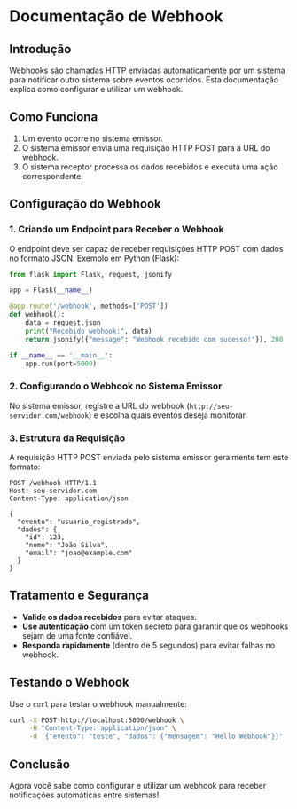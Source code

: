 # Documentação de Webhook

## Introdução

Webhooks são chamadas HTTP enviadas automaticamente por um sistema para notificar outro sistema sobre eventos ocorridos. Esta documentação explica como configurar e utilizar um webhook.

## Como Funciona

1. Um evento ocorre no sistema emissor.
2. O sistema emissor envia uma requisição HTTP POST para a URL do webhook.
3. O sistema receptor processa os dados recebidos e executa uma ação correspondente.

## Configuração do Webhook

### 1. Criando um Endpoint para Receber o Webhook

O endpoint deve ser capaz de receber requisições HTTP POST com dados no formato JSON. Exemplo em Python (Flask):

```python
from flask import Flask, request, jsonify

app = Flask(__name__)

@app.route('/webhook', methods=['POST'])
def webhook():
    data = request.json
    print("Recebido webhook:", data)
    return jsonify({"message": "Webhook recebido com sucesso!"}), 200

if __name__ == '__main__':
    app.run(port=5000)
```

### 2. Configurando o Webhook no Sistema Emissor

No sistema emissor, registre a URL do webhook (`http://seu-servidor.com/webhook`) e escolha quais eventos deseja monitorar.

### 3. Estrutura da Requisição

A requisição HTTP POST enviada pelo sistema emissor geralmente tem este formato:

```
POST /webhook HTTP/1.1
Host: seu-servidor.com
Content-Type: application/json

{
  "evento": "usuario_registrado",
  "dados": {
    "id": 123,
    "nome": "João Silva",
    "email": "joao@example.com"
  }
}
```

## Tratamento e Segurança

- **Valide os dados recebidos** para evitar ataques.
- **Use autenticação** com um token secreto para garantir que os webhooks sejam de uma fonte confiável.
- **Responda rapidamente** (dentro de 5 segundos) para evitar falhas no webhook.

## Testando o Webhook

Use o `curl` para testar o webhook manualmente:

```sh
curl -X POST http://localhost:5000/webhook \
     -H "Content-Type: application/json" \
     -d '{"evento": "teste", "dados": {"mensagem": "Hello Webhook"}}'
```

## Conclusão

Agora você sabe como configurar e utilizar um webhook para receber notificações automáticas entre sistemas!

